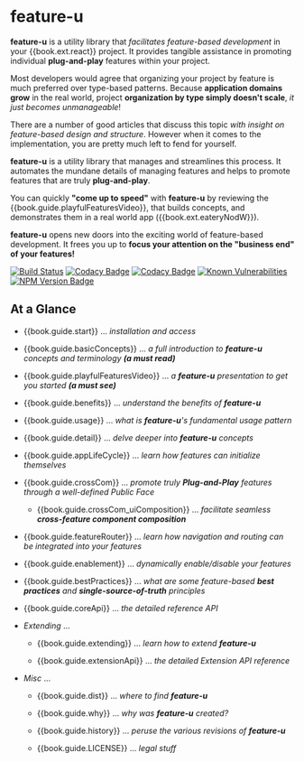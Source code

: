 # feature-u

**feature-u** is a utility library that _facilitates feature-based
development_ in your {{book.ext.react}} project.  It provides
tangible assistance in promoting individual **plug-and-play** features
within your project.

Most developers would agree that organizing your project by feature is
much preferred over type-based patterns.  Because **application
domains grow** in the real world, project **organization by type
simply doesn't scale**, _it just becomes unmanageable_!

There are a number of good articles that discuss this topic _with
insight on feature-based design and structure_.  However when it comes
to the implementation, you are pretty much left to fend for yourself.

**feature-u** is a utility library that manages and streamlines this
process.  It automates the mundane details of managing features
and helps to promote features that are truly **plug-and-play**.

You can quickly **"come up to speed"** with **feature-u** by reviewing
the {{book.guide.playfulFeaturesVideo}}, that builds concepts,
and demonstrates them in a real world app ({{book.ext.eateryNodW}}).

**feature-u** opens new doors into the exciting world of
feature-based development.  It frees you up to **focus your attention
on the "business end" of your features!**

<!--- Badges for CI Builds ---> 
[![Build Status](https://travis-ci.org/KevinAst/feature-u.svg?branch=master)](https://travis-ci.org/KevinAst/feature-u)
[![Codacy Badge](https://api.codacy.com/project/badge/Grade/c063a6e2859148e8baa89e9369b0fa5d)](https://www.codacy.com/app/KevinAst/feature-u?utm_source=github.com&amp;utm_medium=referral&amp;utm_content=KevinAst/feature-u&amp;utm_campaign=Badge_Grade)
[![Codacy Badge](https://api.codacy.com/project/badge/Coverage/c063a6e2859148e8baa89e9369b0fa5d)](https://www.codacy.com/app/KevinAst/feature-u?utm_source=github.com&utm_medium=referral&utm_content=KevinAst/feature-u&utm_campaign=Badge_Coverage)
[![Known Vulnerabilities](https://snyk.io/test/github/kevinast/feature-u/badge.svg?targetFile=package.json)](https://snyk.io/test/github/kevinast/feature-u?targetFile=package.json)
[![NPM Version Badge](https://img.shields.io/npm/v/feature-u.svg)](https://www.npmjs.com/package/feature-u)


## At a Glance

- {{book.guide.start}} ... _installation and access_

- {{book.guide.basicConcepts}} ... _a full introduction to **feature-u** concepts and terminology **(a must read)**_

- {{book.guide.playfulFeaturesVideo}} ... _a **feature-u** presentation to get you started **(a must see)**_

- {{book.guide.benefits}} ... _understand the benefits of **feature-u**_

- {{book.guide.usage}} ... _what is **feature-u**'s fundamental usage pattern_

- {{book.guide.detail}} ... _delve deeper into **feature-u** concepts_

- {{book.guide.appLifeCycle}} ... _learn how features can initialize themselves_

- {{book.guide.crossCom}} ... _promote truly **Plug-and-Play** features through a well-defined Public Face_

  - {{book.guide.crossCom_uiComposition}} ...  _facilitate seamless **cross-feature component composition**_


- {{book.guide.featureRouter}} ... _learn how navigation and routing can be integrated into your features_

- {{book.guide.enablement}} ... _dynamically enable/disable your features_

- {{book.guide.bestPractices}} ... _what are some feature-based **best practices** and **single-source-of-truth** principles_

- {{book.guide.coreApi}} ... _the detailed reference API_

- _Extending_ ...

  - {{book.guide.extending}} ... _learn how to extend **feature-u**_

  - {{book.guide.extensionApi}} ... _the detailed Extension API reference_

- _Misc_ ...

  - {{book.guide.dist}} ... _where to find **feature-u**_

  - {{book.guide.why}} ... _why was **feature-u** created?_

  - {{book.guide.history}} ... _peruse the various revisions of **feature-u**_

  - {{book.guide.LICENSE}} ... _legal stuff_
